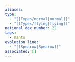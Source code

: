 ```yaml
---
aliases: 
type:
  - "[[Types/normal|normal]]"
  - "[[Types/flying|flying]]"
national dex number: 22
tags:
  - Kanto
evolution line:
  - "[[Spearow|Spearow]]"
associated: []
---
```

